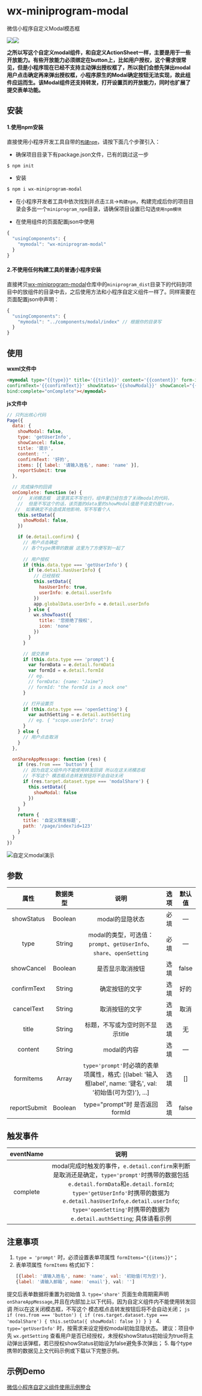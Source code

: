 # wx-miniprogram-modal
微信小程序自定义Modal模态框

[![](https://img.shields.io/npm/dm/wx-miniprogram-modal.svg?style=popout)](https://www.npmjs.com/package/wx-miniprogram-modal)[![](https://img.shields.io/badge/dynamic/json.svg?label=version&url=https%3A%2F%2Fraw.githubusercontent.com%2FJaimeCheng%2Fwx-miniprogram-modal%2Fmaster%2Fpackage.json&query=version&colorB=blue&prefix=%20&suffix=%20)](https://www.npmjs.com/package/wx-miniprogram-modal)


 **之所以写这个自定义modal组件，和自定义ActionSheet一样，主要是用于一些开放能力。有些开放能力必须绑定在button上，比如用户授权，这个需求很常见，但是小程序现在已经不支持主动弹出授权框了，所以我们会想先弹出modal用户点击确定再来弹出授权框，小程序原生的Modal确定按钮无法实现，故此组件应运而生。该Modal组件还支持转发，打开设置页的开放能力，同时也扩展了提交表单功能。**

## 安装
#### 1.使用npm安装
直接使用小程序开发工具自带的[```构建npm```](https://developers.weixin.qq.com/miniprogram/dev/devtools/npm.html)，请按下面几个步骤引入：
- 确保项目目录下有package.json文件，已有的跳过这一步
``` bash
$ npm init
```
- 安装
``` bash
$ npm i wx-miniprogram-modal
```
- 在小程序开发者工具中依次找到并点击`工具`->`构建npm`，构建完成后你的项目目录会多出一个`miniprogram_npm`目录，请确保项目设置已勾选`使用npm模块`

- 在使用组件的页面配置json中使用
```js
{
  "usingComponents": {
    "mymodal": "wx-miniprogram-modal"
  }
}
```
#### 2.不使用任何构建工具的普通小程序安装
直接拷贝[wx-miniprogram-modal](https://github.com/JaimeCheng/wx-miniprogram-modal)仓库中的`miniprogram_dist`目录下的代码到项目中的放组件的目录中去，之后使用方法和小程序自定义组件一样了。同样需要在页面配置json中声明：
```js
{
  "usingComponents": {
    "mymodal": "../components/modal/index" // 根据你的目录写
  }
}
```

## 使用
**wxml文件中**
```html
<mymodal type="{{type}}" title='{{title}}' content='{{content}}' form-items="{{items}}"
confirmText='{{confirmText}}' showStatus='{{showModal}}' showCancel="{{showCancel}}" 
bind:complete="onComplete"></mymodal>
```
**js文件中**
```js
// 只列出核心代码
Page({
  data: {
    showModal: false,
    type: 'getUserInfo',
    showCancel: false,
    title: '提示',
    content: '',
    confirmText: '好的',
    items: [{ label: '请输入姓名', name: 'name' }],
    reportSubmit: true
  },

  // 完成操作的回调
  onComplete: function (e) {
    //  关闭模态框  这里其实不写也行，组件里已经包含了关闭modal的代码，
    //  但是不写这个的话，该页面的data里的showModal值是不会变仍是true，
   //  如果确定不会造成其他影响，写不写看个人
    this.setData({
      showModal: false,
    })

    if (e.detail.confirm) {
      // 用户点击确定
      // 各个type携带的数据 这里为了方便写到一起了
      
      // 用户授权
      if (this.data.type === 'getUserInfo') {
        if (e.detail.hasUserInfo) {
          // 已经授权
          this.setData({
            hasUserInfo: true,
            userInfo: e.detail.userInfo
          })
          app.globalData.userInfo = e.detail.userInfo
        } else {
          wx.showToast({
            title: '您拒绝了授权',
            icon: 'none'
          })
        }
      }

      // 提交表单
      if (this.data.type === 'prompt') {
        var formData = e.detail.formData
        var formId = e.detail.formId
        // eg.
        // formData: {name: "Jaime"}
        // formId: "the formId is a mock one"
      }

      // 打开设置页
      if (this.data.type === 'openSetting') {
        var authSetting = e.detail.authSetting
        // eg. { "scope.userInfo": true}
      }
    } else {
      // 用户点击取消
    }
  },

  onShareAppMessage: function (res) {
    if (res.from === 'button') {
      // 因为自定义组件内不能使用转发回调 所以在这关闭模态框
      // 不写这个 模态框点击转发按钮将不会自动关闭 
      if (res.target.dataset.type === 'modalShare') {
        this.setData({
          showModal: false
        })
      }
    }
    return {
      title: '自定义转发标题',
      path: '/page/index?id=123'
    }
  }
})
```
![自定义modal演示](demo.gif)

## 参数
| 属性 | 数据类型 | 说明 | 选项 | 默认值 |
| :--: | :--: | :--: | :--: | :--: |
| showStatus | Boolean | modal的显隐状态 | 必填 | — |
| type | String |modal的类型，可选值：`prompt`、`getUserInfo`、`share`、`openSetting` | 必填 | — |
| showCancel | Boolean | 是否显示取消按钮 |  选填 | false |
| confirmText | String | 确定按钮的文字 |  选填 | 好的 |
| cancelText | String | 取消按钮的文字 |  选填 | 取消 |
| title | String | 标题，不写或为空时则不显示title |  选填 | 无 |
| content | String | modal的内容 |  选填 | — |
| formItems | Array | `type='prompt'`时必填的表单项属性，格式: [{label: '输入框label', name: '键名', val: '初始值(可为空)'}, ...] |  选填 | [] |
| reportSubmit | Boolean | type="prompt"时 是否返回 formId |  选填 | false |
## 触发事件
| eventName | 说明 |
| :--: | :--: |
| complete | modal完成时触发的事件，`e.detail.confirm`来判断是取消还是确定，`type='prompt'`时携带的数据包括`e.detail.formData`和`e.detail.formId`; `type='getUserInfo'`时携带的数据为`e.detail.hasUserInfo`,`e.detail.userInfo`; `type='openSetting'`时携带的数据为`e.detail.authSetting`; 具体请看示例|
## 注意事项
1. `type = 'prompt'` 时，必须设置表单项属性 `formItems="{{items}}"`；
2. 表单项属性 `formItems` 格式如下：
    ```js
    [{label: '请输入姓名', name: 'name', val: '初始值(可为空)'}, 
    {label: '请输入邮箱', name: 'email'}, val: '']
    ```
  提交后表单数据将重置为初始值
3. `type='share'` 页面生命周期需声明 `onShareAppMessage`,并且在内部加上以下代码，因为自定义组件内不能使用转发回调 所以在这关闭模态框，不写这个 模态框点击转发按钮后将不会自动关闭；
    ```js
    if (res.from === 'button') {
        if (res.target.dataset.type === 'modalShare') {
          this.setData({
            showModal: false
          })
        }
      }
    ```
4. `type='getUserInfo'` 时，按需求来设定授权modal初始显隐状态。
建议：项目中先 `wx.getSetting` 查看用户是否已经授权，未授权showStatus初始设为true将主动弹出该弹框，若已授权showStatus初始设为false避免多次弹出；
5. 每个type携带的数据见上文代码示例或下载以下完整示例。
## 示例Demo
[微信小程序自定义组件使用示例整合](https://github.com/JaimeCheng/weapp-components)

